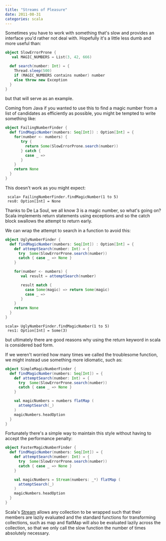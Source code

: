 ```yaml
---
title: "Streams of Pleasure"
date: 2011-08-31 
categories: scala
---
```

Sometimes you have to work with something that's slow and provides an interface you'd rather not deal with. Hopefully it's a little less dumb and more useful than:

```scala
object SlowErrorProne {
   val MAGIC_NUMBERS = List(3, 42, 666)

  def search(number: Int) = {
    Thread.sleep(500)
    if (MAGIC_NUMBERS contains number) number
    else throw new Exception
  }
}
```

but that will serve as an example.

Coming from Java if you wanted to use this to find a magic number from a list of candidates as efficiently as possible, you might be tempted to write something like:

```scala
object FailingNumberFinder {
  def findMagicNumber(numbers: Seq[Int]) : Option[Int] = {
    for(number <- numbers) {
       try {
         return Some(SlowErrorProne.search(number))
       } catch {
         case _ =>
       }
    }
    return None
  }
}
```

This doesn't work as you might expect:

```shell
 scala> FailingNumberFinder.findMagicNumber(1 to 5)
 res0: Option[Int] = None 
```

Thanks to De La Soul, we all know 3 is a magic number, so what's going on? Scala implements return statements using exceptions and so the catch block swallows the attempt to return early.

We can wrap the attempt to search in a function to avoid this:
```scala
object UglyNumberFinder {
  def findMagicNumber(numbers: Seq[Int]) : Option[Int] = {
    def attemptSearch(number: Int) = {
      try  Some(SlowErrorProne.search(number))
      catch { case _ => None }
    }

    for(number <- numbers) {
       val result = attemptSearch(number)

       result match {
         case Some(magic) => return Some(magic)
         case _ =>
       }
    }
    return None
  }
}
```

```shell
scala> UglyNumberFinder.findMagicNumber(1 to 5)
 res1: Option[Int] = Some(3)
```

but ultimately there are good reasons why using the return keyword in scala is considered bad form.

If we weren't worried how many times we called the troublesome function, we might instead use something more idiomatic, such as:

```scala
object SimpleMagicNumberFinder {
  def findMagicNumber(numbers: Seq[Int]) = {
    def attemptSearch(number: Int) = {
      try  Some(SlowErrorProne.search(number))
      catch { case _ => None }
    }

    val magicNumbers = numbers flatMap (
      attemptSearch(_)
    )
    magicNumbers.headOption
  }
}
```

Fortunately there's a simple way to maintain this style without having to accept the performance penalty:

```scala
object FasterMagicNumberFinder {
  def findMagicNumber(numbers: Seq[Int]) = {
    def attemptSearch(number: Int) = {
      try  Some(SlowErrorProne.search(number))
      catch { case _ => None }
    }

    val magicNumbers = Stream(numbers: _*) flatMap (
      attemptSearch(_)
    )
    magicNumbers.headOption
  }
}
```


Scala's [Stream](http://www.scala-lang.org/api/current/scala/collection/immutable/Stream.html) allows any collection to be wrapped such that their members are lazily evaluated and the standard functions for transforming collections, such as map and flatMap will also be evaluated lazily across the collection, so that we only call the slow function the number of times absolutely necessary.